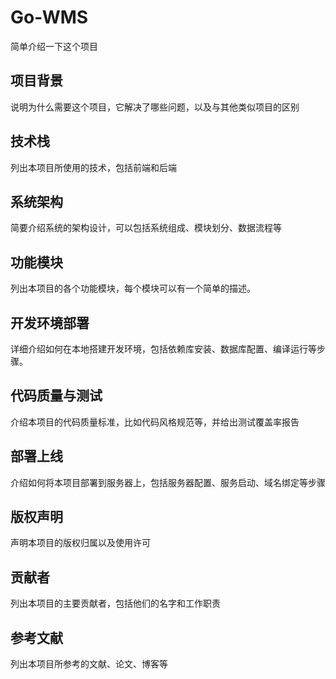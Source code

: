 # Go-WMS

简单介绍一下这个项目

## 项目背景

说明为什么需要这个项目，它解决了哪些问题，以及与其他类似项目的区别

## 技术栈

列出本项目所使用的技术，包括前端和后端

## 系统架构

简要介绍系统的架构设计，可以包括系统组成、模块划分、数据流程等

## 功能模块

列出本项目的各个功能模块，每个模块可以有一个简单的描述。

## 开发环境部署

详细介绍如何在本地搭建开发环境，包括依赖库安装、数据库配置、编译运行等步骤。

## 代码质量与测试

介绍本项目的代码质量标准，比如代码风格规范等，并给出测试覆盖率报告

## 部署上线

介绍如何将本项目部署到服务器上，包括服务器配置、服务启动、域名绑定等步骤

## 版权声明

声明本项目的版权归属以及使用许可

## 贡献者

列出本项目的主要贡献者，包括他们的名字和工作职责

## 参考文献

列出本项目所参考的文献、论文、博客等

